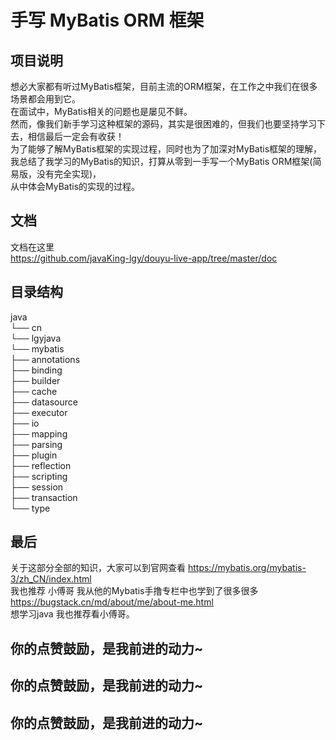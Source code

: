 # 手写 MyBatis ORM 框架
## 项目说明
想必大家都有听过MyBatis框架，目前主流的ORM框架，在工作之中我们在很多场景都会用到它。  
在面试中，MyBatis相关的问题也是屡见不鲜。  
然而，像我们新手学习这种框架的源码，其实是很困难的，但我们也要坚持学习下去，相信最后一定会有收获！  
为了能够了解MyBatis框架的实现过程，同时也为了加深对MyBatis框架的理解，  
我总结了我学习的MyBatis的知识，打算从零到一手写一个MyBatis ORM框架(简易版，没有完全实现)，  
从中体会MyBatis的实现的过程。  
## 文档
文档在这里  
https://github.com/javaKing-lgy/douyu-live-app/tree/master/doc
## 目录结构
java  
└── cn  
    └── lgyjava  
        └── mybatis  
            ├── annotations  
            ├── binding  
            ├── builder  
            ├── cache  
            ├── datasource  
            ├── executor  
            ├── io  
            ├── mapping  
            ├── parsing  
            ├── plugin  
            ├── reflection  
            ├── scripting  
            ├── session  
            ├── transaction  
            └── type  

## 最后
关于这部分全部的知识，大家可以到官网查看 https://mybatis.org/mybatis-3/zh_CN/index.html   
我也推荐 小傅哥 我从他的Mybatis手撸专栏中也学到了很多很多  https://bugstack.cn/md/about/me/about-me.html   
想学习java 我也推荐看小傅哥。    
## 你的点赞鼓励，是我前进的动力~

## 你的点赞鼓励，是我前进的动力~

## 你的点赞鼓励，是我前进的动力~

## 


